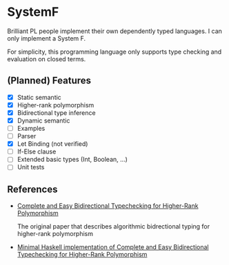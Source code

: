 # SystemF

Brilliant PL people implement their own dependently typed languages.
I can only implement a System F.

For simplicity, this programming language only supports type checking and evaluation on closed terms.

## (Planned) Features

- [x] Static semantic
- [x] Higher-rank polymorphism
- [x] Bidirectional type inference
- [x] Dynamic semantic
- [ ] Examples
- [ ] Parser
- [x] Let Binding (not verified)
- [ ] If-Else clause
- [ ] Extended basic types (Int, Boolean, ...)
- [ ] Unit tests

## References

- [Complete and Easy Bidirectional Typechecking for Higher-Rank Polymorphism](https://arxiv.org/abs/1306.6032)

  The original paper that describes algorithmic bidrectional typing for higher-rank polymorphism

- [Minimal Haskell implementation of Complete and Easy Bidirectional Typechecking for Higher-Rank Polymorphism](https://gist.github.com/lexi-lambda/287dc8513f6a20424457b9d3eda5026a)
